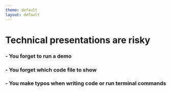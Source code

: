 ```yaml
---
theme: default
layout: default
---
```


# Technical presentations are risky

### - You forget to run a demo

### - You forget which code file to show

### - You make typos when writing code or run terminal commands